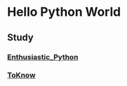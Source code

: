 # Hello Python World

## Study
### [Enthusiastic_Python](./Enthusiastic_Python/README.md)

### [ToKnow](./ToKnow.md)
